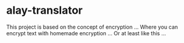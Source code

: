 # alay-translator
This project is based on the concept of encryption ... Where you can encrypt text with homemade encryption ... Or at least like this ...
